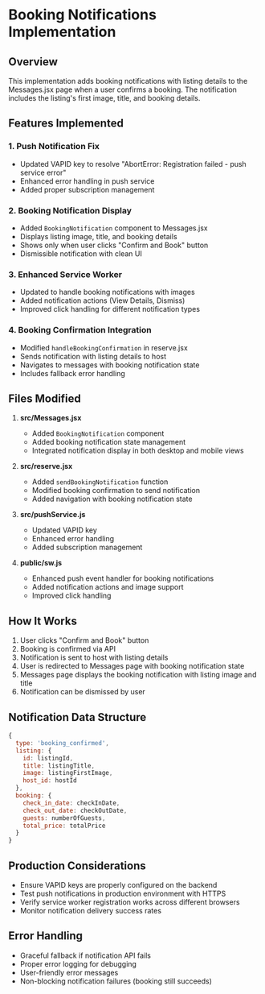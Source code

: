 # Booking Notifications Implementation

## Overview
This implementation adds booking notifications with listing details to the Messages.jsx page when a user confirms a booking. The notification includes the listing's first image, title, and booking details.

## Features Implemented

### 1. Push Notification Fix
- Updated VAPID key to resolve "AbortError: Registration failed - push service error"
- Enhanced error handling in push service
- Added proper subscription management

### 2. Booking Notification Display
- Added `BookingNotification` component to Messages.jsx
- Displays listing image, title, and booking details
- Shows only when user clicks "Confirm and Book" button
- Dismissible notification with clean UI

### 3. Enhanced Service Worker
- Updated to handle booking notifications with images
- Added notification actions (View Details, Dismiss)
- Improved click handling for different notification types

### 4. Booking Confirmation Integration
- Modified `handleBookingConfirmation` in reserve.jsx
- Sends notification with listing details to host
- Navigates to messages with booking notification state
- Includes fallback error handling

## Files Modified

1. **src/Messages.jsx**
   - Added `BookingNotification` component
   - Added booking notification state management
   - Integrated notification display in both desktop and mobile views

2. **src/reserve.jsx**
   - Added `sendBookingNotification` function
   - Modified booking confirmation to send notification
   - Added navigation with booking notification state

3. **src/pushService.js**
   - Updated VAPID key
   - Enhanced error handling
   - Added subscription management

4. **public/sw.js**
   - Enhanced push event handler for booking notifications
   - Added notification actions and image support
   - Improved click handling

## How It Works

1. User clicks "Confirm and Book" button
2. Booking is confirmed via API
3. Notification is sent to host with listing details
4. User is redirected to Messages page with booking notification state
5. Messages page displays the booking notification with listing image and title
6. Notification can be dismissed by user

## Notification Data Structure

```javascript
{
  type: 'booking_confirmed',
  listing: {
    id: listingId,
    title: listingTitle,
    image: listingFirstImage,
    host_id: hostId
  },
  booking: {
    check_in_date: checkInDate,
    check_out_date: checkOutDate,
    guests: numberOfGuests,
    total_price: totalPrice
  }
}
```

## Production Considerations

- Ensure VAPID keys are properly configured on the backend
- Test push notifications in production environment with HTTPS
- Verify service worker registration works across different browsers
- Monitor notification delivery success rates

## Error Handling

- Graceful fallback if notification API fails
- Proper error logging for debugging
- User-friendly error messages
- Non-blocking notification failures (booking still succeeds)
